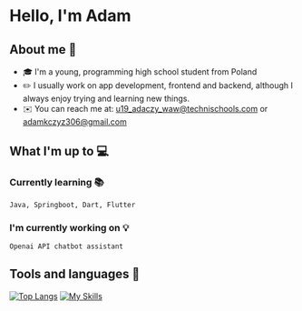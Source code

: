 # Hello, I'm Adam 
## About me :speech_balloon:
  - :mortar_board: I'm a young, programming high school student from Poland <flag-icon key="pl"></flag-icon>
  - :pencil2: I usually work on app development, frontend and backend, although I always enjoy trying and learning new things.
  - :envelope: You can reach me at: u19_adaczy_waw@technischools.com or adamkczyz306@gmail.com
## What I'm up to :computer:
### Currently learning :books:
`Java, Springboot, Dart, Flutter`
### I'm currently working on :bulb:
`Openai API chatbot assistant`
  
## Tools and languages  :wrench:
[![Top Langs](https://github-readme-stats.vercel.app/api/top-langs/?username=anuraghazra&layout=pie&theme=dracula)](https://github.com/anuraghazra/github-readme-stats) 
[![My Skills](https://skillicons.dev/icons?i=css,html,react,docker,figma,git,java,js,linux,notion,nodejs,php,py,ts,vscode,flutter&perline=3)](https://skillicons.dev)
